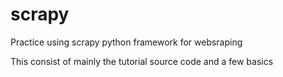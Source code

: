 # scrapy
Practice using scrapy python framework for websraping

This consist of mainly the tutorial source code and a few basics
